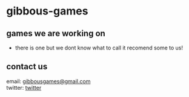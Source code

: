 # gibbous-games
## games we are working on
- there is one but we dont know what to call it recomend some to us!
## contact us
email: gibbousgames@gmail.com <br>
twitter: [twitter]

[twitter]: https://twitter.com/gibbous_games
